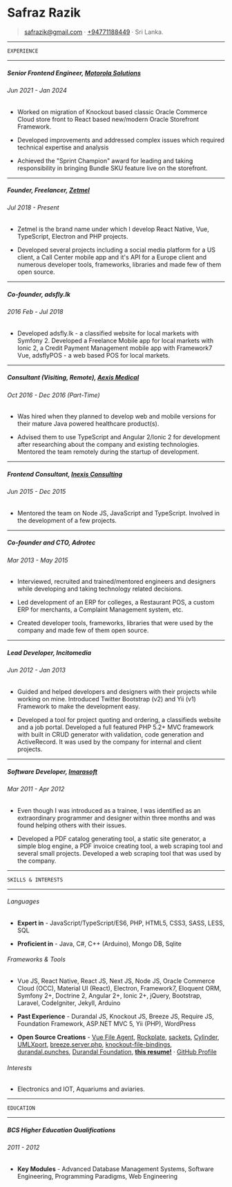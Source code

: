 Safraz Razik
=================================

> <safrazik@gmail.com> · [+94771188449](tel:+94771188449) · Sri Lanka.

 
------------------------------------------

    EXPERIENCE

------------------------------------------


#####   Senior Frontend Engineer, [Motorola Solutions](https://shop.motorolasolutions.com)

######  Jun 2021 - Jan 2024

- Worked on migration of Knockout based classic Oracle Commerce Cloud store front to React based new/modern Oracle Storefront Framework.

- Developed improvements and addressed complex issues which required technical expertise and analysis

- Achieved the "Sprint Champion" award for leading and taking responsibility in bringing Bundle SKU feature live on the storefront.


------------------------------------------


#####   Founder, Freelancer, [Zetmel](https://zetmel.com)

######  Jul 2018 - Present

- Zetmel is the brand name under which I develop React Native, Vue, TypeScript, Electron and PHP projects.

- Developed several projects including a social media platform for a US client, a Call Center mobile app and it's API for a Europe client and numerous developer tools, frameworks, libraries and made few of them open source.


------------------------------------------


#####   Co-founder, adsfly.lk

######  2016 Feb - Jul 2018

- Developed adsfly.lk - a classified website for local markets with Symfony 2. Developed a Freelance Mobile app for local markets with Ionic 2, a Credit Payment Management mobile app with Framework7 Vue, adsflyPOS - a web based POS for local markets.

------------------------------------------


#####   Consultant (Visiting, Remote), [Aexis Medical](https://www.aexis-medical.com/)

######  Oct 2016 - Dec 2016 (Part-Time)

- Was hired when they planned to develop web and mobile versions for their mature Java powered healthcare product(s).

- Advised them to use TypeScript and Angular 2/Ionic 2 for development after researching about the company and existing technologies. Mentored the team remotely during the startup of development.

------------------------------------------


#####   Frontend Consultant, [Inexis Consulting](http://inexisconsulting.com/)

######  Jun 2015 - Dec 2015


- Mentored the team on Node JS, JavaScript and TypeScript. Involved in the development of a few projects.


------------------------------------------


#####   Co-founder and CTO, Adrotec

######  Mar 2013 - May 2015


- Interviewed, recruited and trained/mentored engineers and designers while developing and taking technology related decisions.

- Led development of an ERP for colleges, a Restaurant POS, a custom ERP for merchants, a Complaint Management system, etc.

- Created developer tools, frameworks, libraries that were used by the company and made few of them open source.


------------------------------------------


#####   Lead Developer, Incitomedia

######  Jun 2012 - Jan 2013


- Guided and helped developers and designers with their projects while working on mine. Introduced Twitter Bootstrap (v2) and Yii (v1) Framework to make the development easy.

- Developed a tool for project quoting and ordering, a classifieds website and a job portal. Developed a full featured PHP 5.2+ MVC framework with built in CRUD generator with validation, code generation and ActiveRecord. It was used by the company for internal and client projects.


------------------------------------------


#####   Software Developer, [Imarasoft](http://imarasoft.net)

######  Mar 2011 - Apr 2012


- Even though I was introduced as a trainee, I was identified as an extraordinary programmer and designer within three months and was found helping others with their issues.

- Developed a PDF catalog generating tool, a static site generator, a simple blog engine, a PDF invoice creating tool, a web scraping tool and several small projects. Developed a web scraping tool that was used by the company. 


------------------------------------------

    SKILLS & INTERESTS

------------------------------------------


######  Languages

- **Expert in** - JavaScript/TypeScript/ES6, PHP, HTML5, CSS3, SASS, LESS, SQL

- **Proficient in** - Java, C#, C++ (Arduino), Mongo DB, Sqlite

######  Frameworks & Tools

- Vue JS, React Native, React JS, Next JS, Node JS, Oracle Commerce Cloud (OCC), Material UI (React), Electron, Framework7, Eloquent ORM, Symfony 2+, Doctrine 2, Angular 2+, Ionic 2+, jQuery, Bootstrap, Laravel, CodeIgniter, Jekyll, Arduino

- **Past Experience** - Durandal JS, Knockout JS, Breeze JS, Require JS, Foundation Framework, ASP.NET MVC 5, Yii (PHP), WordPress

- **Open Source Creations** -
[Vue File Agent](https://github.com/safrazik/vue-file-agent),
[Rockplate](https://rockplate.github.io),
[sackets](https://npmjs.org/package/sackets),
[Cylinder](https://github.com/safrazik/cylinder),
[UMLXport](https://github.com/adrotec/umlxport),
[breeze.server.php](https://github.com/adrotec/breeze.server.php),
[knockout-file-bindings](https://github.com/adrotec/knockout-file-bindings),
[durandal.punches](https://github.com/DurandalForge/durandal.punches),
[Durandal Foundation](https://github.com/DurandalForge/durandal-foundation-starterkit),
[**this resume!**](https://github.com/safrazik/resume) · 
[GitHub Profile](https://github.com/safrazik)


######  Interests

- Electronics and IOT, Aquariums and aviaries.


------------------------------------------

    EDUCATION

------------------------------------------


#####   BCS Higher Education Qualifications

######  2011 - 2012


- **Key Modules** - Advanced Database Management Systems, Software Engineering, Programming Paradigms, Web Engineering



